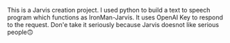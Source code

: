 This is a Jarvis creation project.
I used python to build a text to speech program which functions as IronMan-Jarvis.
It uses OpenAI Key to respond to the request. 
Don'e take it seriously because Jarvis doesnot like serious people🙃
